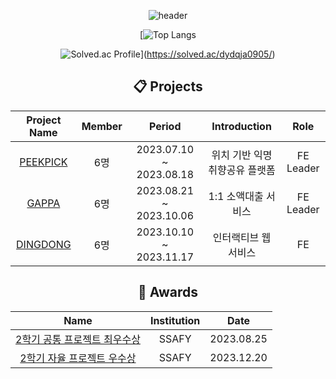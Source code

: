 <div align=center> 

   ![header](https://capsule-render.vercel.app/api?type=waving&color=auto&height=300&section=header&text=KimYongBeom&fontSize=80)
  <br/>

<div align=center>

  [![Top Langs](https://github-readme-stats.vercel.app/api/top-langs/?username=KyongBeom&layout=compact&theme=merko)

 ![Solved.ac Profile](http://mazassumnida.wtf/api/v2/generate_badge?boj=dydqja0905)](https://solved.ac/dydqja0905/)
</div>


## 📋 Projects
|Project Name|Member|Period|Introduction|Role|
|:--:|:--:|:--:|:--:|:--:|
|[PEEKPICK](https://github.com/KyongBeom/PEEKPICK)|6명|2023.07.10 ~ 2023.08.18|위치 기반 익명 취향공유 플랫폼|FE Leader|
|[GAPPA](https://github.com/KyongBeom/gappa)|6명|2023.08.21 ~ 2023.10.06|1:1 소액대출 서비스|FE Leader|
|[DINGDONG](https://github.com/KyongBeom/dingdong)|6명|	2023.10.10 ~ 2023.11.17|인터랙티브 웹 서비스|FE|

## 🏅 Awards
|Name|Institution|Date|
|:--:|:--:|:--:|
|[2학기 공통 프로젝트 최우수상](https://github.com/KyongBeom/PEEKPICK)|SSAFY|2023.08.25|
|[2학기 자율 프로젝트 우수상](https://github.com/KyongBeom/dingdong)|SSAFY|2023.12.20|
</div>
